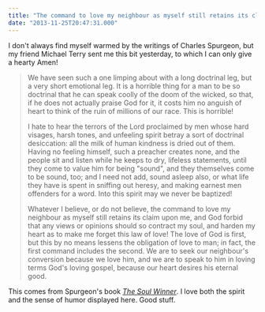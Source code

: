 ```yaml
---
title: "The command to love my neighbour as myself still retains its claim upon me"
date: "2013-11-25T20:47:31.000"
---
```


I don't always find myself warmed by the writings of Charles Spurgeon, but my friend Michael Terry sent me this bit yesterday, to which I can only give a hearty Amen!

> We have seen such a one limping about with a long doctrinal leg, but a very short emotional leg. It is a horrible thing for a man to be so doctrinal that he can speak coolly of the doom of the wicked, so that, if he does not actually praise God for it, it costs him no anguish of heart to think of the ruin of millions of our race. This is horrible!
> 
> I hate to hear the terrors of the Lord proclaimed by men whose hard visages, harsh tones, and unfeeling spirit betray a sort of doctrinal desiccation: all the milk of human kindness is dried out of them. Having no feeling himself, such a preacher creates none, and the people sit and listen while he keeps to dry, lifeless statements, until they come to value him for being "sound", and they themselves come to be sound, too; and I need not add, sound asleep also, or what life they have is spent in sniffing out heresy, and making earnest men offenders for a word. Into this spirit may we never be baptized!
> 
> Whatever I believe, or do not believe, the command to love my neighbour as myself still retains its claim upon me, and God forbid that any views or opinions should so contract my soul, and harden my heart as to make me forget this law of love! The love of God is first, but this by no means lessens the obligation of love to man; in fact, the first command includes the second. We are to seek our neighbour's conversion because we love him, and we are to speak to him in loving terms God's loving gospel, because our heart desires his eternal good.

This comes from Spurgeon's book _[The Soul Winner](http://www.spurgeon.org/misc/soulwinr.htm)_. I love both the spirit and the sense of humor displayed here. Good stuff.
